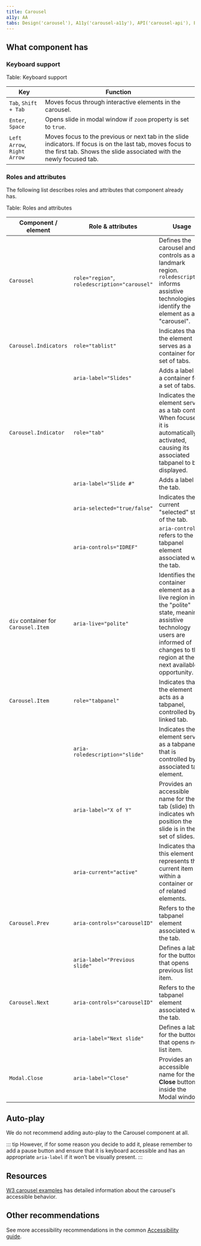 ```yaml
---
title: Carousel
a11y: AA
tabs: Design('carousel'), A11y('carousel-a11y'), API('carousel-api'), Example('carousel-code'), Changelog('carousel-changelog')
---
```


## What component has

### Keyboard support

Table: Keyboard support

| Key                         | Function                                                                                                                                                                           |
| --------------------------- | ---------------------------------------------------------------------------------------------------------------------------------------------------------------------------------- |
| `Tab`, `Shift + Tab`        | Moves focus through interactive elements in the carousel.                                                                                                                          |
| `Enter`, `Space`            | Opens slide in modal window if `zoom` property is set to `true`.                                                                                                                   |
| `Left Arrow`, `Right Arrow` | Moves focus to the previous or next tab in the slide indicators. If focus is on the last tab, moves focus to the first tab. Shows the slide associated with the newly focused tab. |

### Roles and attributes

The following list describes roles and attributes that component already has.

Table: Roles and attributes

| Component / element                 | Role & attributes                             | Usage                                                                                                                                                                                |
| ----------------------------------- | --------------------------------------------- | ------------------------------------------------------------------------------------------------------------------------------------------------------------------------------------ |
| `Carousel`                          | `role="region"`, `roledescription="carousel"` | Defines the carousel and its controls as a landmark region. `roledescription` informs assistive technologies to identify the element as a "carousel".                                |
| `Carousel.Indicators`               | `role="tablist"`                              | Indicates that the element serves as a container for a set of tabs.                                                                                                                  |
|                                     | `aria-label="Slides"`                         | Adds a label to a container for a set of tabs.                                                                                                                                       |
| `Carousel.Indicator`                | `role="tab"`                                  | Indicates the element serves as a tab control. When focused, it is automatically activated, causing its associated tabpanel to be displayed.                                         |
|                                     | `aria-label="Slide #"`                        | Adds a label to the tab.                                                                                                                                                             |
|                                     | `aria-selected="true/false"`                  | Indicates the current "selected" state of the tab.                                                                                                                                   |
|                                     | `aria-controls="IDREF"`                       | `aria-controls` refers to the tabpanel element associated with the tab.                                                                                                              |
| `div` container for `Carousel.Item` | `aria-live="polite"`                          | Identifies the container element as a live region in the "polite" state, meaning assistive technology users are informed of changes to the region at the next available opportunity. |
| `Carousel.Item`                     | `role="tabpanel"`                             | Indicates that the element acts as a tabpanel, controlled by its linked tab.                                                                                                         |
|                                     | `aria-roledescription="slide"`                | Indicates the element serves as a tabpanel that is controlled by its associated tab element.                                                                                         |
|                                     | `aria-label="X of Y"`                         | Provides an accessible name for the tab (slide) that indicates what position the slide is in the set of slides.                                                                      |
|                                     | `aria-current="active"`                       | Indicates that this element represents the current item within a container or set of related elements.                                                                               |
| `Carousel.Prev`                     | `aria-controls="carouselID"`                  | Refers to the tabpanel element associated with the tab.                                                                                                                              |
|                                     | `aria-label="Previous slide"`                 | Defines a label for the button that opens previous list item.                                                                                                                        |
| `Carousel.Next`                     | `aria-controls="carouselID"`                  | Refers to the tabpanel element associated with the tab.                                                                                                                              |
|                                     | `aria-label="Next slide"`                     | Defines a label for the button that opens next list item.                                                                                                                            |  |
| `Modal.Close`                       | `aria-label="Close"`                          | Provides an accessible name for the **Close** button inside the Modal window.                                                                                                        |

## Auto-play

We do not recommend adding auto-play to the Carousel component at all.

::: tip
However, if for some reason you decide to add it, please remember to add a pause button and ensure that it is keyboard accessible and has an appropriate `aria-label` if it won’t be visually present.
:::

## Resources

[W3 carousel examples](https://www.w3.org/WAI/ARIA/apg/patterns/carousel/) has detailed information about the carousel's accessible behavior.

## Other recommendations

See more accessibility recommendations in the common [Accessibility guide](/core-principles/a11y/a11y).

<!--@include: ./carousel-a11y-report.md-->

